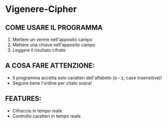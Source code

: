 # Vigenere-Cipher

## COME USARE IL PROGRAMMA

1. Mettere un verme nell'apposito campo
2. Mettere una chiave nell'apposito campo
3. Leggere il risultato cifrato


## A COSA FARE ATTENZIONE:

- Il programma accetta solo caratteri dell'alfabeto (a - z, case insensitive)!
- Seguire bene l'ordine per citato sopra!

## FEATURES:

- Cifraccio in tempo reale
- Controllo caratteri in tempo reale

